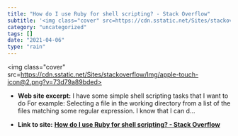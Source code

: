 ```yaml
---
title: "How do I use Ruby for shell scripting? - Stack Overflow"
subtitle: '<img class="cover" src=https://cdn.sstatic.net/Sites/stackoverflow/Img/apple-touch-icon@2.png?v=73d7...'
category: "uncategorized"
tags: []
date: "2021-04-06"
type: "rain"
---
```

<img class="cover" src=https://cdn.sstatic.net/Sites/stackoverflow/Img/apple-touch-icon@2.png?v=73d79a89bded>



* **Web site excerpt:** I have some simple shell scripting tasks that I want to do For example: Selecting a file in the working directory from a list of the files matching some regular expression. I know that I can d...

* **Link to site:** **[How do I use Ruby for shell scripting? - Stack Overflow](http://stackoverflow.com/questions/166347/how-do-i-use-ruby-for-shell-scripting)**